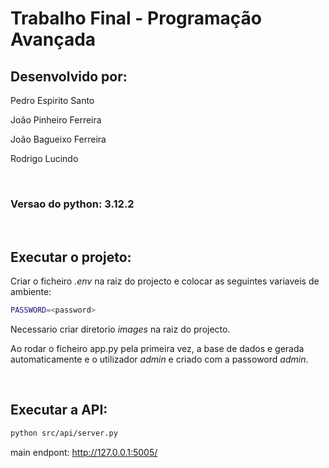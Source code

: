 # Trabalho Final - Programação Avançada

## Desenvolvido por:
<p>Pedro Espirito Santo</p>
<p>João Pinheiro Ferreira</p>
<p>João Bagueixo Ferreira</p>
<p>Rodrigo Lucindo</p>

<br>
<h3>Versao do python: 3.12.2</h3>
<br>

## Executar o projeto:
Criar o ficheiro *.env* na raiz do projecto e colocar as seguintes variaveis de ambiente:

```bash
PASSWORD=<password>
```
Necessario criar diretorio *images* na raiz do projecto.

Ao rodar o ficheiro app.py pela primeira vez, a base de dados e gerada automaticamente e o utilizador *admin* 
e criado com a passoword *admin*.

<br>

## Executar a API:

```bash
python src/api/server.py
```
main endpont: http://127.0.0.1:5005/

